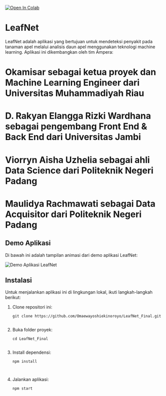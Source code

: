 [![Open In Colab](https://colab.research.google.com/assets/colab-badge.svg)](https://colab.research.google.com/drive/1R6y94sJqalw0AmQUV_D1DJl9VapXvZQq?usp=sharing)

# LeafNet

LeafNet adalah aplikasi yang bertujuan untuk mendeteksi penyakit pada tanaman apel melalui analisis daun apel menggunakan teknologi machine learning. Aplikasi ini dikembangkan oleh tim Ampera: 

# Okamisar sebagai ketua proyek dan Machine Learning Engineer dari Universitas Muhammadiyah Riau
# D. Rakyan Elangga Rizki Wardhana sebagai pengembang Front End & Back End dari Universitas Jambi
# Viorryn Aisha Uzhelia sebagai ahli Data Science dari Politeknik Negeri Padang
# Maulidya Rachmawati sebagai Data Acquisitor dari Politeknik Negeri Padang

## Demo Aplikasi

Di bawah ini adalah tampilan animasi dari demo aplikasi LeafNet:

![Demo Aplikasi LeafNet](https://github.com/Omaewayoshiekinoroyo/LeafNet_Final/raw/main/Demo%20Aplikasi%20LeafNet.gif)

## Instalasi

Untuk menjalankan aplikasi ini di lingkungan lokal, ikuti langkah-langkah berikut:

1. Clone repositori ini:

   ```shell
   git clone https://github.com/Omaewayoshiekinoroyo/LeafNet_Final.git


2. Buka folder proyek:
   ```shell
   cd LeafNet_Final


3. Install dependensi:

   ```shell
   npm install



4. Jalankan aplikasi:

   ```shell
   npm start
